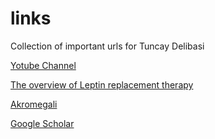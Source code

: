 # links
Collection of important urls for Tuncay Delibasi

[Yotube Channel](https://www.youtube.com/channel/UC2H95Fifjd6kxy5f9c6gu2g)

[The overview of Leptin replacement therapy](https://www.youtube.com/watch?v=Hmjkml5Md3I)

[Akromegali](https://www.youtube.com/watch?v=J9uDUD8qEDQ)

[Google Scholar](https://scholar.google.com.tr/citations?user=PB4DxN8AAAAJ&hl=en)
